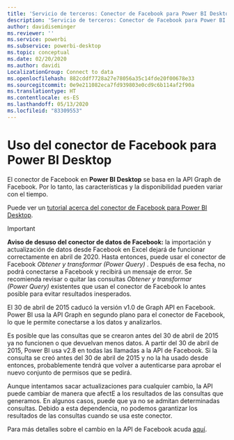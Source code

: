 ```yaml
---
title: 'Servicio de terceros: Conector de Facebook para Power BI Desktop'
description: 'Servicio de terceros: Conector de Facebook para Power BI Desktop'
author: davidiseminger
ms.reviewer: ''
ms.service: powerbi
ms.subservice: powerbi-desktop
ms.topic: conceptual
ms.date: 02/20/2020
ms.author: davidi
LocalizationGroup: Connect to data
ms.openlocfilehash: 882cddf7728a27e78056a35c14fde20f00678e33
ms.sourcegitcommit: 0e9e211082eca7fd939803e0cd9c6b114af2f90a
ms.translationtype: HT
ms.contentlocale: es-ES
ms.lasthandoff: 05/13/2020
ms.locfileid: "83309553"
---
```

# <a name="use-the-facebook-connector-for-power-bi-desktop"></a>Uso del conector de Facebook para Power BI Desktop
El conector de Facebook en **Power BI Desktop** se basa en la API Graph de Facebook. Por lo tanto, las características y la disponibilidad pueden variar con el tiempo.

Puede ver un [tutorial acerca del conector de Facebook para Power BI Desktop](desktop-tutorial-facebook-analytics.md).

> [!IMPORTANT]
> **Aviso de desuso del conector de datos de Facebook:** la importación y actualización de datos desde Facebook en Excel dejará de funcionar correctamente en abril de 2020. Hasta entonces, puede usar el conector de Facebook *Obtener y transformar (Power Query)* . Después de esa fecha, no podrá conectarse a Facebook y recibirá un mensaje de error. Se recomienda revisar o quitar las consultas *Obtener y transformar (Power Query)* existentes que usan el conector de Facebook lo antes posible para evitar resultados inesperados.


El 30 de abril de 2015 caducó la versión v1.0 de Graph API en Facebook. Power BI usa la API Graph en segundo plano para el conector de Facebook, lo que le permite conectarse a los datos y analizarlos.

Es posible que las consultas que se crearon antes del 30 de abril de 2015 ya no funcionen o que devuelvan menos datos. A partir del 30 de abril de 2015, Power BI usa v2.8 en todas las llamadas a la API de Facebook. Si la consulta se creó antes del 30 de abril de 2015 y no la ha usado desde entonces, probablemente tendrá que volver a autenticarse para aprobar el nuevo conjunto de permisos que se pedirá.

Aunque intentamos sacar actualizaciones para cualquier cambio, la API puede cambiar de manera que afectE a los resultados de las consultas que generamos. En algunos casos, puede que ya no se admitan determinadas consultas. Debido a esta dependencia, no podemos garantizar los resultados de las consultas cuando se usa este conector.

Para más detalles sobre el cambio en la API de Facebook acuda [aquí](https://developers.facebook.com/docs/apps/changelog#v2_0).

